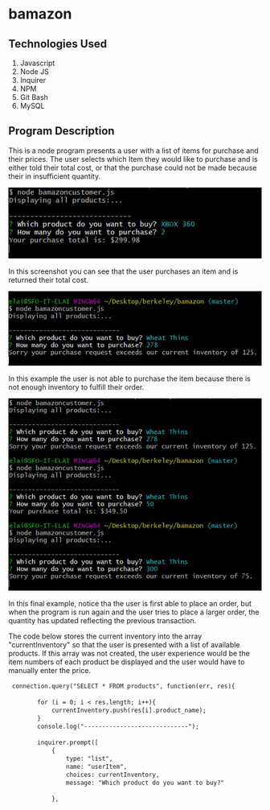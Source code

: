 # bamazon

## Technologies Used

1. Javascript
2. Node JS
3. Inquirer
4. NPM
5. Git Bash
6. MySQL

## Program Description

This is a node program presents a user with a list of items for purchase and their prices.  The user selects which Item they would like to purchase and is either told their total cost, or that the purchase could not be made because their in insufficient quantity.  

![success](https://github.com/easternlai/bamazon/blob/master/img/success.JPG?raw=true)

In this screenshot you can see that the user purchases an item and is returned their total cost.

![fail](https://github.com/easternlai/bamazon/blob/master/img/fail.JPG?raw=true)

In this example the user is not able to purchase the item because there is not enough inventory to fulfill their order. 

![ran-out](https://github.com/easternlai/bamazon/blob/master/img/inventoryupdate.JPG?raw=true)

In this final example, notice tha the user is first able to place an order, but when the program is run again and the user tries to place a larger order, the quantity has updated reflecting the previous transaction.  


The code below stores the current inventory into the array "currentInventory" so that the user is presented with a  list of available products. If this array was not created, the user experience would be the item numbers of each product be displayed and the user would have to manually enter the price.  
 
```
 connection.query("SELECT * FROM products", function(err, res){
        
        for (i = 0; i < res.length; i++){
            currentInventory.push(res[i].product_name);
        }
        console.log("-----------------------------");
    
        inquirer.prompt([
            {
                type: "list",
                name: "userItem",
                choices: currentInventory,
                message: "Which product do you want to buy?"
                
            },
```